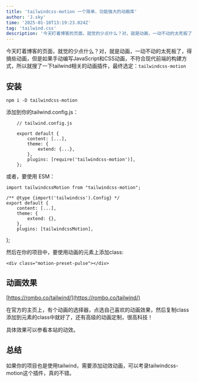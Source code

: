 ```yaml
---
title: 'tailwindcss-motion 一个简单、功能强大的动画库'
author: 'J.sky'
time: '2025-01-10T13:19:23.024Z'
tag: 'tailwind.css'
description: '今天盯着博客的页面，就觉的少点什么？对，就是动画，一动不动的太死板了，得搞些动画，但是如果手动编写JavaScript和CSS动画，不符合现代前端的构建方式，所以就搜了一下tailwind相关的动画插件，最终选定：tailwindcss-motion'
---
```


今天盯着博客的页面，就觉的少点什么？对，就是动画，一动不动的太死板了，得搞些动画，但是如果手动编写JavaScript和CSS动画，不符合现代前端的构建方式，所以就搜了一下tailwind相关的动画插件，最终选定：`tailwindcss-motion`

## 安装

    npm i -D tailwindcss-motion


添加到你的tailwind.config.js：



        // tailwind.config.js

        export default {
            content: [...],
            theme: {
                extend: {...},
            },
            plugins: [require('tailwindcss-motion')],
        };

或者，要使用 ESM：

    import tailwindcssMotion from "tailwindcss-motion";

    /** @type {import('tailwindcss').Config} */
    export default {
        content: [...],
        theme: {
            extend: {},
        },
        plugins: [tailwindcssMotion],
};


然后在你的项目中，要使用动画的元素上添加class:

    <div class="motion-preset-pulse"></div>

## 动画效果

[https://rombo.co/tailwind/](https://rombo.co/tailwind/)

在官方的主页上，有个动画的选择器，点选自己喜欢的动画效果，然后复制class添加到元素的class中就好了，还有高级的动画定制，很高科技！

具体效果可以参看本站的动效。

## 总结

如果你的项目也是使用tailwind，需要添加动效动画，可以考录tailwindcss-motion这个插件，真的不错。
